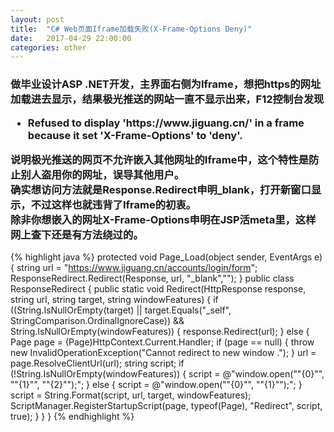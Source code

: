 ```yaml
---
layout: post
title:  "C# Web页面Iframe加载失败(X-Frame-Options Deny)"
date:   2017-04-29 22:00:00
categories: other
---
```

<script type="text/javascript" src="http://cdn.mathjax.org/mathjax/latest/MathJax.js?config=default"></script>

<h3>做毕业设计ASP .NET开发，主界面右侧为Iframe，想把https的网址加载进去显示，结果极光推送的网站一直不显示出来，F12控制台发现<br/>
<ul>
	<li>
		Refused to display 'https://www.jiguang.cn/' in a frame because it set 'X-Frame-Options' to 'deny'.
	</li>
</ul>
说明极光推送的网页不允许嵌入其他网址的Iframe中，这个特性是防止别人盗用你的网址，误导其他用户。<br/>
确实想访问方法就是Response.Redirect申明_blank，打开新窗口显示，不过这样也就违背了Iframe的初衷。<br/>
除非你想嵌入的网址X-Frame-Options申明在JSP活meta里，这样网上查下还是有方法绕过的。
</h3>

{% highlight java %}
protected void Page_Load(object sender, EventArgs e)
{
	string url = "https://www.jiguang.cn/accounts/login/form";
	ResponseRedirect.Redirect(Response, url, "_blank","");
}
public class ResponseRedirect
{
	public static void Redirect(HttpResponse response, string url, string target, string windowFeatures)
	{
		if ((String.IsNullOrEmpty(target) || target.Equals("_self", StringComparison.OrdinalIgnoreCase)) && String.IsNullOrEmpty(windowFeatures))
		{
			response.Redirect(url);
		}
		else
		{
			Page page = (Page)HttpContext.Current.Handler;
			if (page == null)
			{
				throw new
				InvalidOperationException("Cannot redirect to new window .");
			}
			url = page.ResolveClientUrl(url);
			string script;
			if (!String.IsNullOrEmpty(windowFeatures))
			{
				script = @"window.open(""{0}"", ""{1}"", ""{2}"");";
			}
			else
			{
				script = @"window.open(""{0}"", ""{1}"");";
			}
			script = String.Format(script, url, target, windowFeatures);
			ScriptManager.RegisterStartupScript(page, typeof(Page), "Redirect", script, true);
		}
	}
}
{% endhighlight %}
